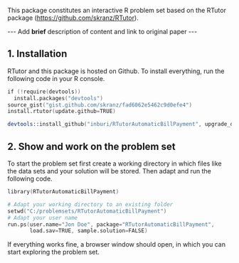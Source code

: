 This package constitutes an interactive R problem set based on the RTutor package (https://github.com/skranz/RTutor). 

--- Add **brief** description of content and link to original paper ---

## 1. Installation

RTutor and this package is hosted on Github. To install everything, run the following code in your R console.
```s
if (!require(devtools))
  install.packages("devtools")
source_gist("gist.github.com/skranz/fad6062e5462c9d0efe4")
install.rtutor(update.github=TRUE)

devtools::install_github("inburi/RTutorAutomaticBillPayment", upgrade_dependencies=FALSE)
```

## 2. Show and work on the problem set
To start the problem set first create a working directory in which files like the data sets and your solution will be stored. Then adapt and run the following code.
```s
library(RTutorAutomaticBillPayment)

# Adapt your working directory to an existing folder
setwd("C:/problemsets/RTutorAutomaticBillPayment")
# Adapt your user name
run.ps(user.name="Jon Doe", package="RTutorAutomaticBillPayment",
       load.sav=TRUE, sample.solution=FALSE)
```
If everything works fine, a browser window should open, in which you can start exploring the problem set.
